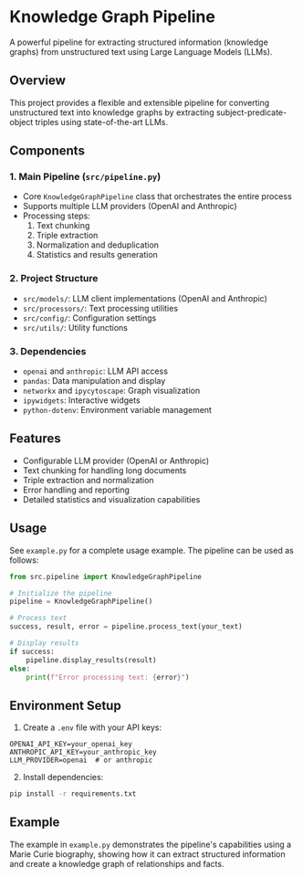 # Knowledge Graph Pipeline

A powerful pipeline for extracting structured information (knowledge graphs) from unstructured text using Large Language Models (LLMs).

## Overview

This project provides a flexible and extensible pipeline for converting unstructured text into knowledge graphs by extracting subject-predicate-object triples using state-of-the-art LLMs.

## Components

### 1. Main Pipeline (`src/pipeline.py`)
- Core `KnowledgeGraphPipeline` class that orchestrates the entire process
- Supports multiple LLM providers (OpenAI and Anthropic)
- Processing steps:
  1. Text chunking
  2. Triple extraction
  3. Normalization and deduplication
  4. Statistics and results generation

### 2. Project Structure
- `src/models/`: LLM client implementations (OpenAI and Anthropic)
- `src/processors/`: Text processing utilities
- `src/config/`: Configuration settings
- `src/utils/`: Utility functions

### 3. Dependencies
- `openai` and `anthropic`: LLM API access
- `pandas`: Data manipulation and display
- `networkx` and `ipycytoscape`: Graph visualization
- `ipywidgets`: Interactive widgets
- `python-dotenv`: Environment variable management

## Features

- Configurable LLM provider (OpenAI or Anthropic)
- Text chunking for handling long documents
- Triple extraction and normalization
- Error handling and reporting
- Detailed statistics and visualization capabilities

## Usage

See `example.py` for a complete usage example. The pipeline can be used as follows:

```python
from src.pipeline import KnowledgeGraphPipeline

# Initialize the pipeline
pipeline = KnowledgeGraphPipeline()

# Process text
success, result, error = pipeline.process_text(your_text)

# Display results
if success:
    pipeline.display_results(result)
else:
    print(f"Error processing text: {error}")
```

## Environment Setup

1. Create a `.env` file with your API keys:
```
OPENAI_API_KEY=your_openai_key
ANTHROPIC_API_KEY=your_anthropic_key
LLM_PROVIDER=openai  # or anthropic
```

2. Install dependencies:
```bash
pip install -r requirements.txt
```

## Example

The example in `example.py` demonstrates the pipeline's capabilities using a Marie Curie biography, showing how it can extract structured information and create a knowledge graph of relationships and facts.
